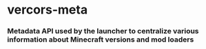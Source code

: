 # vercors-meta

### Metadata API used by the launcher to centralize various information about Minecraft versions and mod loaders
